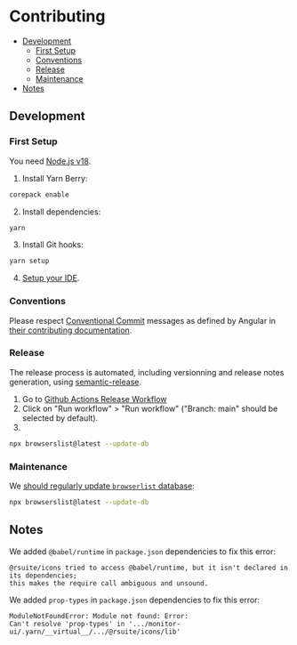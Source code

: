 # Contributing

- [Development](#development)
  - [First Setup](#first-setup)
  - [Conventions](#conventions)
  - [Release](#release)
  - [Maintenance](#maintenance)
- [Notes](#notes)

## Development

### First Setup

You need [Node.js v18](https://nodejs.org/en/).

1. Install Yarn Berry:  
```sh
corepack enable
```
2. Install dependencies:  
```sh
yarn
```
3. Install Git hooks:  
```sh
yarn setup
```
4. [Setup your IDE](https://yarnpkg.com/getting-started/editor-sdks).

### Conventions

Please respect [Conventional Commit](https://www.conventionalcommits.org/en/v1.0.0/) messages as defined by Angular in [their contributing documentation](https://github.com/angular/angular/blob/main/CONTRIBUTING.md#commit).

### Release

The release process is automated, including versionning and release notes generation,
using [semantic-release](https://github.com/semantic-release/semantic-release).

1. Go to [Github Actions Release Workflow](https://github.com/MTES-MCT/monitor-ui/actions/workflows/release.yml) 
2. Click on "Run workflow" > "Run workflow" ("Branch: main" should be selected by default).
3. 

```sh
npx browserslist@latest --update-db
```

### Maintenance

We [should regularly update `browserlist` database](https://github.com/browserslist/browserslist#browsers-data-updating):

```sh
npx browserslist@latest --update-db
```

## Notes

We added `@babel/runtime` in `package.json` dependencies to fix this error:

```
@rsuite/icons tried to access @babel/runtime, but it isn't declared in its dependencies;
this makes the require call ambiguous and unsound.
```

We added `prop-types` in `package.json` dependencies to fix this error:

```
ModuleNotFoundError: Module not found: Error:
Can't resolve 'prop-types' in '.../monitor-ui/.yarn/__virtual__/.../@rsuite/icons/lib'
```

<!-- ### IDE

#### Visual Studio Code

Recommended settings (`.vscode/settings.json`):

```json
{
  "editor.codeActionsOnSave": {
    "source.fixAll": true
  },
  "editor.defaultFormatter": "dbaeumer.vscode-eslint",
  "editor.formatOnSave": true,
  "eslint.codeActionsOnSave.mode": "all",
  "eslint.format.enable": true,
  "eslint.packageManager": "yarn",
  "[css]": {
    "editor.defaultFormatter": "esbenp.prettier-vscode"
  },
  "[json]": {
    "editor.defaultFormatter": "esbenp.prettier-vscode"
  }
}
``` -->

